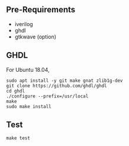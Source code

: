 ## Pre-Requirements

* iverilog
* ghdl
* gtkwave (option)

## GHDL
For Ubuntu 18.04,

    sudo apt install -y git make gnat zlib1g-dev
	git clone https://github.com/ghdl/ghdl
	cd ghdl
	./configure --prefix=/usr/local
	make
	sudo make install
	
## Test

    make test

